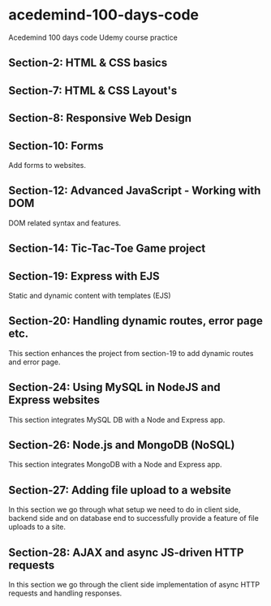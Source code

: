# acedemind-100-days-code

Acedemind 100 days code Udemy course practice

## Section-2: HTML & CSS basics

## Section-7: HTML & CSS Layout's

## Section-8: Responsive Web Design

## Section-10: Forms

Add forms to websites.

## Section-12: Advanced JavaScript - Working with DOM

DOM related syntax and features.

## Section-14: Tic-Tac-Toe Game project

## Section-19: Express with EJS

Static and dynamic content with templates (EJS)

## Section-20: Handling dynamic routes, error page etc.

This section enhances the project from section-19 to add dynamic routes and error page.

## Section-24: Using MySQL in NodeJS and Express websites

This section integrates MySQL DB with a Node and Express app.

## Section-26: Node.js and MongoDB (NoSQL)

This section integrates MongoDB with a Node and Express app.

## Section-27: Adding file upload to a website

In this section we go through what setup we need to do in client side, backend side and on database end to successfully provide a feature of file uploads to a site.

## Section-28: AJAX and async JS-driven HTTP requests

In this section we go through the client side implementation of async HTTP requests and handling responses.
